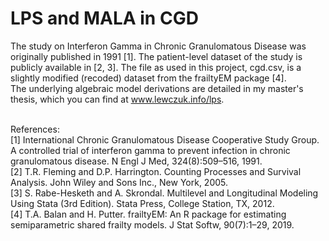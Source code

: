 # LPS and MALA in CGD <br />
The study on Interferon Gamma in Chronic Granulomatous Disease was originally published in 1991 [1]. The patient-level dataset of the study is publicly available in [2, 3]. The file as used in this project, cgd.csv, is a slightly modified (recoded) dataset from the frailtyEM package [4]. <br />
The underlying algebraic model derivations are detailed in my master's thesis, which you can find at www.lewczuk.info/lps.

<br />
References: <br />  
[1] International Chronic Granulomatous Disease Cooperative Study Group. A controlled trial
of interferon gamma to prevent infection in chronic granulomatous disease. N Engl J Med,
324(8):509–516, 1991. <br />
[2] T.R. Fleming and D.P. Harrington. Counting Processes and Survival Analysis. John Wiley and
Sons Inc., New York, 2005. <br />
[3] S. Rabe-Hesketh and A. Skrondal. Multilevel and Longitudinal Modeling Using Stata (3rd Edition). Stata Press, College
Station, TX, 2012. <br />
[4] T.A. Balan and H. Putter. frailtyEM: An R package for estimating semiparametric shared frailty
models. J Stat Softw, 90(7):1–29, 2019. <br />
